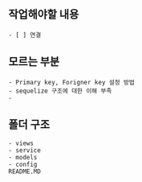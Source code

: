 ## 작업해야할 내용

    - [ ] 연결


## 모르는 부분

    - Primary key, Forigner key 설정 방법
    - sequelize 구조에 대한 이해 부족
    -  




## 폴더 구조
```
- views
- service
- models
- config
README.MD
```


 
